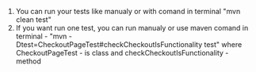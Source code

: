 1) You can run your tests like manualy or with comand in terminal "mvn clean test"
2) If you want run one test, you can run manualy or use maven comand in terminal - "mvn -Dtest=CheckoutPageTest#checkCheckoutIsFunctionality test" where CheckoutPageTest - is class and checkCheckoutIsFunctionality - method
